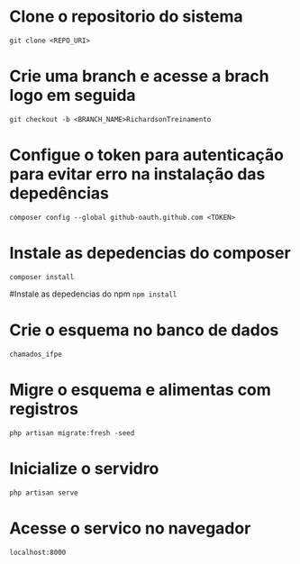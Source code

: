 
# Clone o repositorio do sistema
`git clone <REPO_URI> `

# Crie uma branch e  acesse a brach logo em seguida
`git checkout -b <BRANCH_NAME>RichardsonTreinamento`

# Configue o token para autenticação  para evitar erro na instalação das depedências
`composer config --global github-oauth.github.com <TOKEN>`

# Instale as depedencias do composer
`composer install`

#Instale as depedencias do npm
`npm install`

# Crie o esquema no banco de dados
`chamados_ifpe`

# Migre o esquema e alimentas com registros
`php artisan migrate:fresh -seed`

# Inicialize o servidro
`php artisan serve`

# Acesse o servico no navegador
`localhost:8000`

